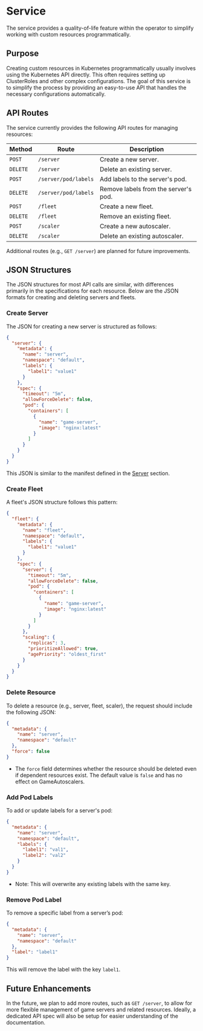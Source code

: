 # Service

The service provides a quality-of-life feature within the operator to simplify working with custom resources programmatically.

## Purpose

Creating custom resources in Kubernetes programmatically usually involves using the Kubernetes API directly. This often requires setting up ClusterRoles and other complex configurations. The goal of this service is to simplify the process by providing an easy-to-use API that handles the necessary configurations automatically.

## API Routes

The service currently provides the following API routes for managing resources:

| **Method**  | **Route**                          | **Description**                             |
|-------------|------------------------------------|---------------------------------------------|
| `POST`      | `/server`                          | Create a new server.                        |
| `DELETE`    | `/server`                          | Delete an existing server.                  |
| `POST`      | `/server/pod/labels`               | Add labels to the server's pod.             |
| `DELETE`    | `/server/pod/labels`               | Remove labels from the server's pod.        |
| `POST`      | `/fleet`                           | Create a new fleet.                         |
| `DELETE`    | `/fleet`                           | Remove an existing fleet.                   |
| `POST`      | `/scaler`                          | Create a new autoscaler.                    |
| `DELETE`    | `/scaler`                          | Delete an existing autoscaler.              |

Additional routes (e.g., `GET /server`) are planned for future improvements.

## JSON Structures

The JSON structures for most API calls are similar, with differences primarily in the specifications for each resource. Below are the JSON formats for creating and deleting servers and fleets.

### Create Server

The JSON for creating a new server is structured as follows:

```json
{
  "server": {
    "metadata": {
      "name": "server",
      "namespace": "default",
      "labels": {
        "label1": "value1"
      }
    },
    "spec": {
      "timeout": "5m",
      "allowForceDelete": false,
      "pod": {
        "containers": [
          {
            "name": "game-server",
            "image": "nginx:latest"
          }
        ]
      }
    }
  }
}
```

This JSON is similar to the manifest defined in the [Server](server.md) section.

### Create Fleet

A fleet's JSON structure follows this pattern:

```json
{
  "fleet": {
    "metadata": {
      "name": "fleet",
      "namespace": "default",
      "labels": {
        "label1": "value1"
      }
    },
    "spec": {
      "server": {
        "timeout": "5m",
        "allowForceDelete": false,
        "pod": {
          "containers": [
            {
              "name": "game-server",
              "image": "nginx:latest"
            }
          ]
        }
      },
      "scaling": {
        "replicas": 3,
        "prioritizeAllowed": true,
        "agePriority": "oldest_first"
      }
    }
  }
}
```

### Delete Resource

To delete a resource (e.g., server, fleet, scaler), the request should include the following JSON:

```json
{
  "metadata": {
    "name": "server",
    "namespace": "default"
  },
  "force": false
}
```

- The `force` field determines whether the resource should be deleted even if dependent resources exist. The default value is `false` and has no effect on GameAutoscalers.

### Add Pod Labels

To add or update labels for a server's pod:

```json
{
  "metadata": {
    "name": "server",
    "namespace": "default",
    "labels": {
      "label1": "val1",
      "label2": "val2"
    }
  }
}
```

- Note: This will overwrite any existing labels with the same key.

### Remove Pod Label

To remove a specific label from a server’s pod:

```json
{
  "metadata": {
    "name": "server",
    "namespace": "default"
  },
  "label": "label1"
}
```

This will remove the label with the key `label1`.

## Future Enhancements

In the future, we plan to add more routes, such as `GET /server`, to allow for more flexible management of game servers and related resources. Ideally, a dedicated API spec will also be setup for easier understanding of the documentation.
